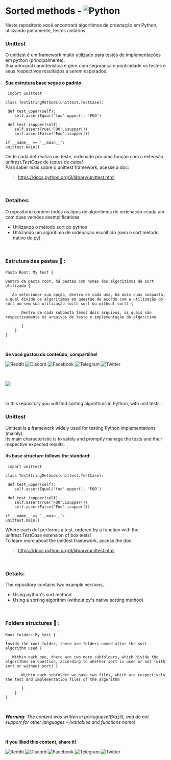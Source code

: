 # Sorted methods - ![Python](https://img.shields.io/badge/python-3670A0?style=for-the-badge&logo=python&logoColor=ffdd54)
Neste repositório você encontrará algoritimos de ordenação em Python, utilizando juntamente, testes unitários


### Unittest
O unittest é um framework muito utilizado para testes de implementações em python (principalmente).
<br />
Sua principal característica é gerir com segurança e ponticidade os testes e seus respectivos resultados a serem esperados. 

#### Sua estrutura base segue o padrão: 
     import unittest

    class TestStringMethods(unittest.TestCase):

     def test_upper(self):
        self.assertEqual('foo'.upper(), 'FOO')

     def test_isupper(self):
        self.assertTrue('FOO'.isupper())
        self.assertFalse('Foo'.isupper())

    if __name__ == '__main__':
    unittest.main()


Onde cada def realiza um teste, ordenado por uma função com a extensão *unittest.TestCase* de testes de caixa!
<br />
Para saber mais sobre o unittest framework, acesse a doc:

>  https://docs.python.org/3/library/unittest.html


<br />

### Detalhes:
O repositório contem todos os tipos de algoritimos de ordenação ccada um com duas versões exemplificativas 
* Utilizando o método sort do python
* Utilizando um algoritimo de ordenação escolhido (sem o sort metodo nativo do py)

<br />

### Estrutura das pastas 📁 : 

#### 
    Pasta Root: My test { 
    
    Dentro da pasta root, há pastas com nomes dos algoritimos de sort utilizado {
    
       Ao selecionar sua opção, dentro de cada uma, há mais duas subpasta, a qual divide os algoritimos em questão de acordo com a utilização do sort ou sem sua utilização (with sort ou without sort) {
       
           Dentro de cada subpasta temos dois arquivos, os quais são respectivamente os arquivos de teste e implementação do algoritimo
           
           }
        }
    }

<br />

**Se você gostou do conteúdo, compartilhe!**

![Reddit](https://img.shields.io/badge/Reddit-%23FF4500.svg?style=for-the-badge&logo=Reddit&logoColor=white)
![Discord](https://img.shields.io/badge/Discord-%235865F2.svg?style=for-the-badge&logo=discord&logoColor=white)
![Facebook](https://img.shields.io/badge/Facebook-%231877F2.svg?style=for-the-badge&logo=Facebook&logoColor=white)
![Telegram](https://img.shields.io/badge/Telegram-2CA5E0?style=for-the-badge&logo=telegram&logoColor=white)
![Twitter](https://img.shields.io/badge/Twitter-%231DA1F2.svg?style=for-the-badge&logo=Twitter&logoColor=white)
  
<br />

![](https://i.imgur.com/waxVImv.png)

<br />

In this repository you will find sorting algorithms in Python, with unit tests .

### Unittest
Unittest is a framework widely used for testing Python implementations (mainly).
<br />
Its main characteristic is to safely and promptly manage the tests and their respective expected results.

#### Its base structure follows the standard:
     import unittest

    class TestStringMethods(unittest.TestCase):

     def test_upper(self):
        self.assertEqual('foo'.upper(), 'FOO')

     def test_isupper(self):
        self.assertTrue('FOO'.isupper())
        self.assertFalse('Foo'.isupper())

    if __name__ == '__main__':
    unittest.main()


Where each def performs a test, ordered by a function with the *unittest.TestCase* extension of box tests!
<br />
To learn more about the unittest framework, access the doc:

> https://docs.python.org/3/library/unittest.html

<br />

### Details:
The repository contains two example versions,
* Using python's sort method
* Using a sorting algorithm (without py's native sorting method)
  
<br />

### Folders structures 📁 :

####
    Root folder: My test {
    
    Inside the root folder, there are folders named after the sort algorithm used {
    
       Within each one, there are two more subfolders, which divide the algorithms in question, according to whether sort is used or not (with sort or without sort) {
       
           Within each subfolder we have two files, which are respectively the test and implementation files of the algorithm
           
           }
        }
    }

<br />

***Warning:*** *The content was written in portuguese(Brazil), and do not support for other languages - (variables and functions name)*

<br />

**If you liked this content, share it!**

![Reddit](https://img.shields.io/badge/Reddit-%23FF4500.svg?style=for-the-badge&logo=Reddit&logoColor=white)
![Discord](https://img.shields.io/badge/Discord-%235865F2.svg?style=for-the-badge&logo=discord&logoColor=white)
![Facebook](https://img.shields.io/badge/Facebook-%231877F2.svg?style=for-the-badge&logo=Facebook&logoColor=white)
![Telegram](https://img.shields.io/badge/Telegram-2CA5E0?style=for-the-badge&logo=telegram&logoColor=white)
![Twitter](https://img.shields.io/badge/Twitter-%231DA1F2.svg?style=for-the-badge&logo=Twitter&logoColor=white)
